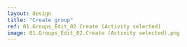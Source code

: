 ```yaml
---
layout: design
title: "Create group"
ref: 01.Groups_Edit_02.Create (Activity selected)
image: 01.Groups_Edit_02.Create (Activity selected).png
---
```


